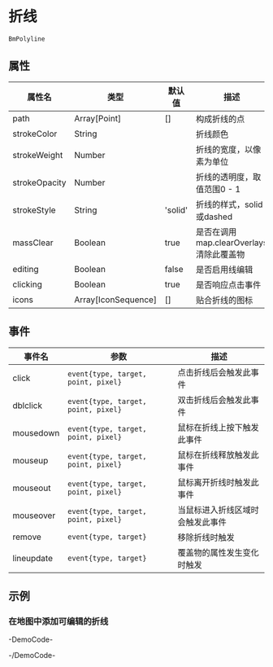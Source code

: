 # 折线

`BmPolyline`

## 属性

|属性名|类型|默认值|描述|
|------|-----|-----|----|
|path|Array[Point]|[]|构成折线的点|
|strokeColor|String||折线颜色|
|strokeWeight|Number||折线的宽度，以像素为单位|
|strokeOpacity|Number||折线的透明度，取值范围0 - 1|
|strokeStyle|String|'solid'|折线的样式，solid或dashed|
|massClear|Boolean|true|是否在调用map.clearOverlays清除此覆盖物|
|editing|Boolean|false|是否启用线编辑|
|clicking|Boolean|true|是否响应点击事件|
|icons|Array[IconSequence]|[]|贴合折线的图标|

## 事件

|事件名|参数|描述|
|------|----|----|
|click|`event{type, target, point, pixel}`|点击折线后会触发此事件|
|dblclick|`event{type, target, point, pixel}`|双击折线后会触发此事件|
|mousedown|`event{type, target, point, pixel}`|鼠标在折线上按下触发此事件|
|mouseup|`event{type, target, point, pixel}`|鼠标在折线释放触发此事件|
|mouseout|`event{type, target, point, pixel}`|鼠标离开折线时触发此事件|
|mouseover|`event{type, target, point, pixel}`|当鼠标进入折线区域时会触发此事件|
|remove|`event{type, target}`|移除折线时触发|
|lineupdate|`event{type, target}`|覆盖物的属性发生变化时触发|

## 示例

### 在地图中添加可编辑的折线

-DemoCode-
<template>
  <div>
    <baidu-map class="map" :center="{lng: 116.404, lat: 39.915}" :zoom="14" @mousemove="syncPolyline" @click="paintPolyline" @rightclick="newPolyline">
      <bm-control>
        <button @click.stop="toggle">{{ polyline.editing ? '停止绘制' : '开始绘制' }}</button>
      </bm-control>
      <bm-polyline :path="path" v-for="path of polyline.paths" :key="path"></bm-polyline>
    </baidu-map>
  </div>
</template>

<script setup>
import { ref, toRef } from 'vue';
import { getConfig } from 'vue-baidu-map-3x';

const config = getConfig();

const polyline = ref({
  editing: false,
  paths: []
});

const toggle = (name) => {
  polyline.value.editing = !polyline.value.editing;
};

const syncPolyline = (e) => {
  if (!polyline.value.editing) {
    return
  }

  if (!polyline.value.paths.length) {
    return
  }
  const path = polyline.value.paths[polyline.value.paths.length - 1]
  if (!path.length) {
    return
  }
  if (path.length === 1) {
    polyline.value.paths[polyline.value.paths.length - 1].push(config.type == 'WebGL' ? e.latlng : e.point)
  }
  polyline.value.paths[polyline.value.paths.length - 1][path.length - 1] = config.type == 'WebGL' ? e.latlng : e.point;
}

const newPolyline = (e) => {
  if (!polyline.value.editing) {
    return
  }
  if (!polyline.value.paths.length) {
    polyline.value.paths.push([])
  }
  const path = polyline.value.paths[polyline.value.paths.length - 1]
  path.pop()
  if (path.length) {
    polyline.value.paths.push([])
  }
}

const paintPolyline = (e) => {
  if (!polyline.value.editing) {
    return
  }
  !polyline.value.paths.length && polyline.value.paths.push([])
  polyline.value.paths[polyline.value.paths.length - 1].push(config.type == 'WebGL' ? e.latlng : e.point)
}
</script>
-/DemoCode-
